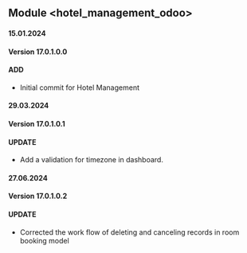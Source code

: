 ## Module <hotel_management_odoo>

#### 15.01.2024
#### Version 17.0.1.0.0
#### ADD
- Initial commit for Hotel Management

#### 29.03.2024
#### Version 17.0.1.0.1
#### UPDATE
 - Add a validation for timezone in dashboard.

#### 27.06.2024
#### Version 17.0.1.0.2
#### UPDATE
 - Corrected the work flow of deleting and canceling records in room booking model